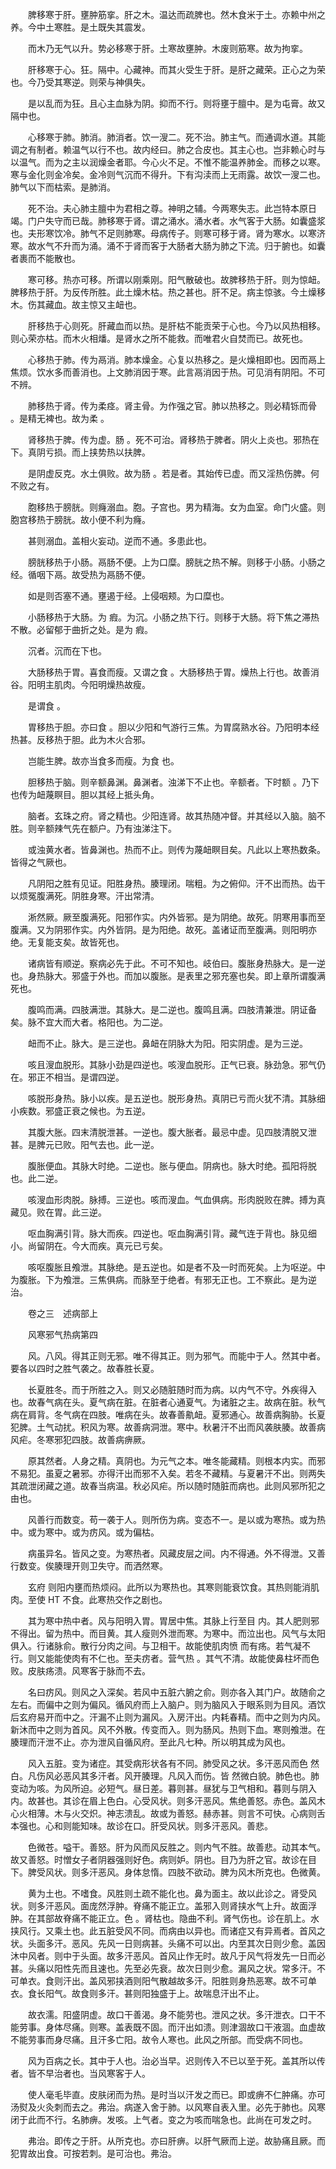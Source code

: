 <!-- { "loadSidebar": true } -->
　　脾移寒于肝。壅肿筋挛。肝之木。温达而疏脾也。然木食米于土。亦赖中州之养。今中土寒胜。是土既失其震发。

　　而木乃无气以升。势必移寒于肝。土寒故壅肿。木废则筋寒。故为拘挛。

　　肝移寒于心。狂。隔中。心藏神。而其火受生于肝。是肝之藏荣。正心之为荣也。今乃受其寒逆。则荣与神俱失。

　　是以乱而为狂。且心主血脉为阴。抑而不行。则将壅于膻中。是为屯膏。故又隔中也。

　　心移寒于肺。肺消。肺消者。饮一溲二。死不治。肺主气。而通调水道。其能调之有制者。赖温气以行不也。故内经曰。肺之合皮也。其主心也。岂非赖心时与以温气。而为之主以润燥金者耶。今心火不足。不惟不能温养肺金。而移之以寒。寒与金化则金冷矣。金冷则气沉而不得升。下有沟渎而上无雨露。故饮一溲二也。肺气以下而枯索。是肺消。

　　死不治。夫心肺主膻中为君相之尊。神明之辅。今两寒失志。此岂特本原日竭。门户失守而已哉。肺移寒于肾。谓之涌水。涌水者。水气客于大肠。如囊盛浆也。夫形寒饮冷。肺气不足则肺寒。母病传子。则寒可移于肾。肾为寒水。以寒济寒。故水气不升而为涌。涌不于肾而客于大肠者大肠为肺之下流。归于腑也。如囊者裹而不能散也。

　　寒可移。热亦可移。所谓以刚乘刚。阳气散破也。故脾移热于肝。则为惊衄。脾移热于肝。为反传所胜。此土燥木枯。热之甚也。肝不足。病主惊骇。今土燥移木。伤其藏血。故主惊又主衄也。

　　肝移热于心则死。肝藏血而以热。是肝枯不能贡荣于心也。今乃以风热相移。则心荣亦枯。而木火相燔。是肾水之所不能救。而唯君火自焚而已。故死也。

　　心移热于肺。传为鬲消。肺本燥金。心复以热移之。是火燥相即也。因而鬲上焦烦。饮水多而善消也。上文肺消因于寒。此言鬲消因于热。可见消有阴阳。不可不辨。

　　肺移热于肾。传为柔痉。肾主骨。为作强之官。肺以热移之。则必精铄而骨 。是精无裨也。故为柔 。

　　肾移热于脾。传为虚。肠 。死不可治。肾移热于脾者。阴火上炎也。邪热在下。真阴亏损。而上挟势热以扶脾。

　　是阴虚反克。水土俱败。故为肠 。若是者。其始传已虚。而又淫热伤脾。何不败之有。

　　胞移热于膀胱。则癃溺血。胞。子宫也。男为精海。女为血室。命门火盛。则胞宫移热于膀胱。故小便不利为癃。

　　甚则溺血。盖相火妄动。逆而不通。多患此也。

　　膀胱移热于小肠。鬲肠不便。上为口糜。膀胱之热不解。则移于小肠。小肠之经。循咽下鬲。故受热为鬲肠不便。

　　如是则否塞不通。壅遏于经。上侵咽颊。为口糜也。

　　小肠移热于大肠。为 瘕。为沉。小肠之热下行。则移于大肠。将下焦之滞热不散。必留郁于曲折之处。是为 瘕。

　　沉者。沉而在下也。

　　大肠移热于胃。喜食而瘦。又谓之食 。大肠移热于胃。燥热上行也。故善消谷。阳明主肌肉。今阳明燥热故瘦。

　　是谓食 。

　　胃移热于胆。亦曰食 。胆以少阳和气游行三焦。为胃腐熟水谷。乃阳明本经热甚。反移热于胆。此为木火合邪。

　　岂能生脾。故亦当食多而瘦。为食 也。

　　胆移热于脑。则辛额鼻渊。鼻渊者。浊涕下不止也。辛额者。下时额 。乃下也传为衄蔑瞑目。胆以其经上抵头角。

　　脑者。玄珠之府。肾之精也。少阳连肾。故其热随冲督。并其经以入脑。脑不胜。则辛额辣气先在额户。乃有浊涕注下。

　　或浊黄水者。皆鼻渊也。热而不止。则传为蔑衄瞑目矣。凡此以上寒热数条。皆得之气厥也。

　　凡阴阳之胜有见证。阳胜身热。腠理闭。喘粗。为之俯仰。汗不出而热。齿干以烦冤腹满死。阴胜身寒。汗出常清。

　　淅然厥。厥至腹满死。阳邪作实。内外皆邪。是为阴绝。故死。阴寒用事而至腹满。又为阴邪作实。内外皆阴。是为阳绝。故死。盖诸证而至腹满。则阳明亦绝。无复能支矣。故皆死也。

　　诸病皆有顺逆。察病必先于此。不可不知也。岐伯曰。腹胀身热脉大。是一逆也。身热脉大。邪盛于外也。而加以腹胀。是表里之邪充塞也矣。即上章所谓腹满死也。

　　腹鸣而满。四肢满泄。其脉大。是二逆也。腹鸣且满。四肢清兼泄。阴证备矣。脉不宜大而大者。格阳也。为二逆。

　　衄而不止。脉大。是三逆也。鼻衄在阴脉大为阳。阳实阴虚。是为三逆。

　　咳且溲血脱形。其脉小劲是四逆也。咳溲血脱形。正气已衰。脉劲急。邪气仍在。邪正不相当。是谓四逆。

　　咳脱形身热。脉小以疾。是五逆也。脱形身热。真阴已亏而火犹不清。其脉细小疾数。邪盛正衰之候也。为五逆。

　　其腹大胀。四末清脱泄甚。一逆也。腹大胀者。最忌中虚。见四肢清脱又泄甚。是脾元已败。阳气去也。此一逆。

　　腹胀便血。其脉大时绝。二逆也。胀与便血。阴病也。脉大时绝。孤阳将脱也。此二逆。

　　咳溲血形肉脱。脉搏。三逆也。咳而溲血。气血俱病。形肉脱败在脾。搏为真藏见。败在胃。此三逆。

　　呕血胸满引背。脉大而疾。四逆也。呕血胸满引背。藏气连于背也。脉见细小。尚留阴在。今大而疾。真元已亏矣。

　　咳呕腹胀且飧泄。其脉绝。是五逆也。如是者不及一时而死矣。上为呕逆。中为腹胀。下为飧泄。三焦俱病。而脉至于绝者。有邪无正也。工不察此。是为逆治。

　　卷之三　述病部上

　　风寒邪气热病第四

　　风。八风。得其正则无邪。唯不得其正。则为邪气。而能中于人。然其中者。要各以四时之胜气袭之。故春胜长夏。

　　长夏胜冬。而于所胜之入。则又必随脏随时而为病。以内气不守。外疾得入也。故春气病在头。夏气病在脏。在脏者心通夏气。为诸脏之主。故病在脏。秋气病在肩背。冬气病在四肢。唯病在头。故春善鼽衄。夏邪通心。故善病胸胁。长夏犯脾。土气动扰。积风为寒。故善病洞泄。寒中。秋暑汗不出而风袭肤腠。故善病风疟。冬寒邪犯四肢。故善病痹厥。

　　原其然者。人身之精。真阴也。为元气之本。唯冬能藏精。则根本内实。而邪不易犯。虽夏之暑邪。亦得汗出而邪不入矣。若冬不藏精。与夏暑汗不出。则两失其疏泄闭藏之道。故春当病温。秋必风疟。所以随时随脏而病也。此则风邪所犯之由也。

　　风善行而数变。苟一袭于人。则所伤为病。变态不一。是以或为寒热。或为热中。或为寒中。或为疠风。或为偏枯。

　　病虽异名。皆风之变。为寒热者。风藏皮层之间。内不得通。外不得泄。又善行数变。俟腠理开则卫失守。而洒然寒。

　　玄府 则阳内壅而热烦闷。此所以为寒热也。其寒则能衰饮食。其热则能消肌肉。至使 HT 不食。此寒热交作之剧也。

　　其为寒中热中者。风与阳明入胃。胃居中焦。其脉上行至目 内。其人肥则邪不得出。留为热中。而目黄。其人瘦则外泄而寒。为寒中。而泣出也。风气与太阳俱入。行诸脉俞。散行分肉之间。与卫相干。故能使肌肉愤 而有疡。若气凝不行。则又能能使肉有不仁也。至夫疠者。营气热 。其气不清。故能使鼻柱坏而色败。皮肤疡溃。风寒客于脉而不去。

　　名曰疠风。则风之入深矣。若风中五脏六腑之俞。则亦各入其门户。故随俞之左右。而偏中之则为偏风。循风府而上入脑户。则为脑风入于眼系则为目风。酒饮后玄府易开而中之。汗漏不止则为漏风。入房汗出。内耗春精。而中之则为内风。新沐而中之则为首风。风不外散。传变而入。则为肠风。热则下血。寒则飧泄。在腠理而汗泄不止。亦为泄风自循风府。至此凡七种。所以明其成为风也。

　　风入五脏。变为诸症。其受病形状各有不同。肺受风之状。多汗恶风而色 然白。凡伤风必恶风其多汗者。风开腠理。凡风入而伤。皆 然微白貌。肺色也。肺变动为咳。为风所迫。必短气。昼日差。暮则甚。昼犹与卫气相和。暮则与阴入内。故甚也。其诊在眉上色白。心受风状。则多汗恶风。焦绝善怒。赤色。盖风木心火相薄。木与火交炽。神志溃乱。故或为善怒。赫赤甚。则言不可快。心病则舌本强也。心和则能知味。故诊在口。肝受风状。则多汗恶风。善悲。

　　色微苍。嗌干。善怒。肝为风而风反胜之。则内气不胜。故善悲。动其本气。故又善怒。时憎女子者阴器强则好色。病则妒。阴也。目乃为肝之官。故诊在目下。脾受风状。则多汗恶风。身体怠惰。四肢不欲动。脾为风木所克也。色微黄。

　　黄为土也。不嗜食。风胜则土疏不能化也。鼻为面主。故以此诊之。肾受风状。则多汗恶风。面庞然浮肿。脊痛不能正立。盖邪入则肾挟水气上升。故面浮肿。在其部故脊痛不能正立。色 。肾枯也。隐曲不利。肾气伤也。诊在肌上。水挟风行。又乘土也。此五脏受风不同。而病由以异也。而诸症又有异焉者。首风之状。头面多汗。恶风。先风一日则病甚。头痛不可以出。内至其次日则少愈。盖因沐中风者。则中于头面。故多汗恶风。首风止作无时。故凡于风气将发先一日而必甚。头痛以阳性先而且速也。先至必先衰。故次日则少愈。漏风之状。常多汗。不可单衣。食则汗出。盖风邪挟酒则阳气散越故多汗。阳胜则身热恶寒。故不可单衣。食长阳气。故食则多汗。甚则阳独盛于上。故喘息汗出不止。

　　故衣濡。阳盛阴虚。故口干善渴。身不能劳也。泄风之状。多汗泄衣。口干不能劳事。身体尽痛。则寒。盖表既不固。而汗出如溃。则津涸故口干液涸。血虚故不能劳事而身尽痛。且汗多亡阳。故令人寒也。此风之所部。而受病不同也。

　　风为百病之长。其中于人也。治必当早。迟则传入不已以至于死。盖其所以传者。皆不早治者也。当风寒客于人。

　　使人毫毛毕直。皮肤闭而为热。是时当以汗发之而已。即或痹不仁肿痛。亦可汤熨及火灸刺而去之。弗治。病遂入舍于肺。以风寒自表入里。必先于肺也。风寒闭于此而不行。名肺痹。发咳。上气者。变之为咳而喘急也。此尚在可发之时。

　　弗治。即传之于肝。从所克也。亦曰肝痹。以肝气厥而上逆。故胁痛且厥。而犯胃故出食。可按若刺。是可治也。弗治。

